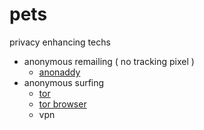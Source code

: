 # pets

privacy enhancing techs

- anonymous remailing ( no tracking pixel )
  - [anonaddy](https://anonaddy.com/)
- anonymous surfing
  - [tor](https://www.torproject.org/)
  - [tor browser](https://www.torproject.org/download/)
  - vpn
